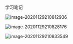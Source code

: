 学习笔记



![image-20201129210812936](C:\Users\yyyen\AppData\Roaming\Typora\typora-user-images\image-20201129210812936.png)

![image-20201129210828176](C:\Users\yyyen\AppData\Roaming\Typora\typora-user-images\image-20201129210828176.png)



![image-20201129210833549](C:\Users\yyyen\AppData\Roaming\Typora\typora-user-images\image-20201129210833549.png)